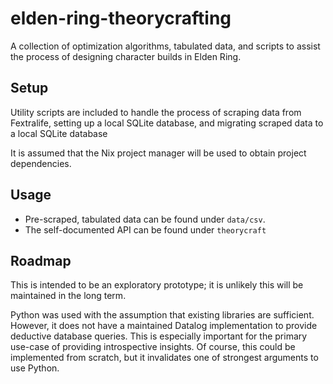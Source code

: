# elden-ring-theorycrafting
A collection of optimization algorithms, tabulated data, and scripts to assist the process of designing character builds in Elden Ring. 

## Setup
Utility scripts are included to handle the process of scraping data from Fextralife, setting up a local SQLite database, and migrating scraped data to a local SQLite database 

It is assumed that the Nix project manager will be used to obtain project dependencies.

## Usage
- Pre-scraped, tabulated data can be found under `data/csv`.
- The self-documented API can be found under `theorycraft`

## Roadmap 
This is intended to be an exploratory prototype; it is unlikely this will be maintained in the long term.

Python was used with the assumption that existing libraries are sufficient.  However, it does not have a maintained Datalog implementation to provide deductive database queries. This is especially important for the primary use-case of providing introspective insights.  Of course, this could be implemented from scratch, but it invalidates one of strongest arguments to use Python. 



